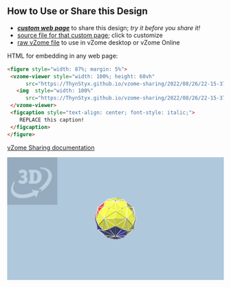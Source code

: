 
## How to Use or Share this Design

 - [***custom web page***][post] to share this design; *try it before you share it!*
 - [source file for that custom page][source]; click to customize
 - [raw vZome file][raw] to use in vZome desktop or vZome Online
 
 HTML for embedding in any web page:
 ```html
<figure style="width: 87%; margin: 5%">
  <vzome-viewer style="width: 100%; height: 60vh"
       src="https://ThynStyx.github.io/vzome-sharing/2022/08/26/22-15-37-Platonics-hull-vid/Platonics-hull-vid.vZome" >
    <img  style="width: 100%"
       src="https://ThynStyx.github.io/vzome-sharing/2022/08/26/22-15-37-Platonics-hull-vid/Platonics-hull-vid.png" >
  </vzome-viewer>
  <figcaption style="text-align: center; font-style: italic;">
     REPLACE this caption!
  </figcaption>
</figure>
 ```

[vZome Sharing documentation](https://vzome.github.io/vzome/sharing.html#how-it-works)

![Image](<Platonics-hull-vid.png>)


[post]: <https://ThynStyx.github.io/vzome-sharing/2022/08/26/Platonics-hull-vid-22-15-37.html>
[source]: <https://github.com/ThynStyx/vzome-sharing/edit/main/_posts/2022-08-26-Platonics-hull-vid-22-15-37.md>
[raw]: <https://raw.githubusercontent.com/ThynStyx/vzome-sharing/main/2022/08/26/22-15-37-Platonics-hull-vid/Platonics-hull-vid.vZome>